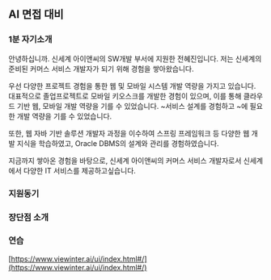## AI 면접 대비

### 1분 자기소개
안녕하십니까. 신세계 아이앤씨의 SW개발 부서에 지원한 전혜진입니다.
저는 신세계의 준비된 커머스 서비스 개발자가 되기 위해 경험을 쌓아왔습니다.

우선 다양한 프로젝트 경험을 통한 웹 및 모바일 시스템 개발 역량을 가지고 있습니다. 대표적으로 졸업프로젝트로 모바일 키오스크를 개발한 경험이 있으며, 이를 통해 클라우드 기반 웹, 모바일 개발 역량을 기를 수 있었습니다.  ~서비스 설계를 경험하고 ~에 필요한 개발 역량을 기를 수 있었습니다.

또한, 웹 자바 기반 솔루션 개발자 과정을 이수하여 스프링 프레임워크 등 다양한 웹 개발 지식을 학습하였고, Oracle DBMS의 설계와 관리를 경험하였습니다. 

지금까지 쌓아온 경험을 바탕으로, 신세계 아이앤씨의 커머스 서비스 개발자로서 신세계에서 다양한 IT 서비스를 제공하고싶습니다.

### 지원동기


### 장단점  소개


### 연습
[https://www.viewinter.ai/ui/index.html#/](https://www.viewinter.ai/ui/index.html#/)

<!--stackedit_data:
eyJoaXN0b3J5IjpbLTg5MDIwMjA4MiwxMTE4MTU4ODIsLTY0OT
Q5NTkzNiwtNjA4Nzc3NDg1LC0xOTkxNjY5OTY1XX0=
-->